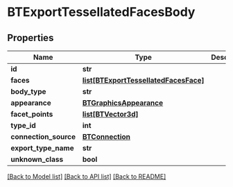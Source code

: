 # BTExportTessellatedFacesBody

## Properties
Name | Type | Description | Notes
------------ | ------------- | ------------- | -------------
**id** | **str** |  | [optional] 
**faces** | [**list[BTExportTessellatedFacesFace]**](BTExportTessellatedFacesFace.md) |  | [optional] 
**body_type** | **str** |  | [optional] 
**appearance** | [**BTGraphicsAppearance**](BTGraphicsAppearance.md) |  | [optional] 
**facet_points** | [**list[BTVector3d]**](BTVector3d.md) |  | [optional] 
**type_id** | **int** |  | [optional] 
**connection_source** | [**BTConnection**](BTConnection.md) |  | [optional] 
**export_type_name** | **str** |  | [optional] 
**unknown_class** | **bool** |  | [optional] 

[[Back to Model list]](../README.md#documentation-for-models) [[Back to API list]](../README.md#documentation-for-api-endpoints) [[Back to README]](../README.md)


